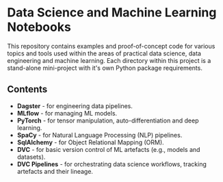 # Data Science and Machine Learning Notebooks

This repository contains examples and proof-of-concept code for various topics and tools used within the areas of practical data science, data engineering and machine learning. Each directory within this project is a stand-alone mini-project with it's own Python package requirements.

## Contents

- **Dagster** - for engineering data pipelines.
- **MLflow** - for managing ML models.
- **PyTorch** - for tensor manipulation, auto-differentiation and deep learning.
- **SpaCy** - for Natural Language Processing (NLP) pipelines.
- **SqlAlchemy** - for Object Relational Mapping (ORM).
- **DVC** - for basic version control of ML artefacts (e.g., models and datasets).
- **DVC Pipelines** - for orchestrating data science workflows, tracking artefacts and their lineage.
